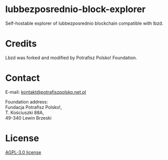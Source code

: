 # lubbezposrednio-block-explorer
Self-hostable explorer of lubbezposrednio blockchain compatible with lbzd.

# Credits
Lbzd was forked and modified by Potrafisz Polsko! Foundation.

# Contact
E-mail: kontakt@potrafiszpolsko.net.pl

Foundation address:\
Fundacja Potrafisz Polsko!,\
T. Kościuszki 88A,\
49-340 Lewin Brzeski

# License
[AGPL-3.0 license](LICENSE)
